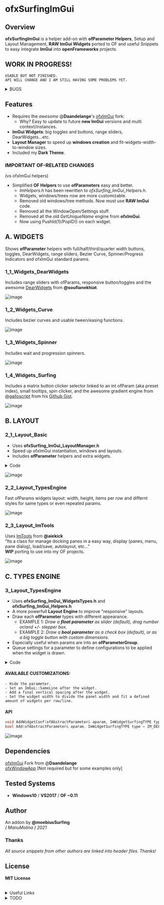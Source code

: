 ofxSurfingImGui
=============================

## Overview
**ofxSurfingImGui** is a helper add-on with **ofParameter Helpers**, Setup and Layout Management, **RAW ImGui Widgets** ported to OF and useful Snippets to easy integrate **ImGui** into **openFrameworks** projects.  

## WORK IN PROGRESS!  
```
USABLE BUT NOT FINISHED.  
API WILL CHANGE AND I AM STILL HAVING SOME PROBLEMS YET.  
```

<details>
  <summary>BUGS</summary>
  <p>

### **BUG 1**: (ofxSurfing_ImGui_Helpers.h & ofxSurfing_ImGui_WidgetsButtons.h)  
    * When adding many times a parameter or others with a not unique name.  
    * Widgets collide between them. Only some instances work well.  
    * Usually, the first repeated widget in each panel works fine.  
    * SOLUTION: Restore old getUniqueName engine from ofxGui. Do not duplicate adding params or names.
### **BUG 2**: (ofxSurfing_ImGui_WidgetsTypes.h)  
    * Layout engine fails a bit on nesting indented groups.  
    * Broken width recalculation and "unlimited" growing when auto-size.  
    * Workaround fixed using CollapsingHeader instead of TreeNodeEx  
    but I would prefer the indented nested groups.
  </p>
</details>

## Features 
* Requires the _awesome_ @**Daandelange**'s [ofxImGui](https://github.com/Daandelange/ofxImGui/tree/ofParameters-Helpers-Test) fork: 
    - Why? Easy to update to future **new ImGui** versions and multi context/instances.
* **ImGui Widgets**: big toggles and buttons, range sliders, DearWidgets...etc.
* **Layout Manager** to speed up **windows creation** and fit-widgets-width-to-window sizes.
* Included my **Dark Theme**.

### IMPORTANT OF-RELATED CHANGES  
(vs ofxImGui helpers)  
- Simplified **OF Helpers** to use **ofParameters** easy and better. 
    * _ImHelpers.h_ has been rewritten to _ofxSurfing_ImGui_Helpers.h_.
    * Widgets, windows/trees now are more customizable. 
    * Removed old windows/tree methods. Now must use **RAW ImGui** code.
    * Removed all the WindowOpen/Settings stuff.
    * Removed all the old _GetUniqueName_ engine from **ofxImGui**. 
    * Now using PushId(1)/PopID() on each widget.


## A. WIDGETS
Shows **ofParameter** helpers with full/half/third/quarter width buttons, toggles, DearWidgets, range sliders, Bezier Curve, Spinner/Progress Indicators and ofxImGui standard params.  

### 1_1_Widgets_DearWidgets
Includes range sliders with ofParams, responsive button/toggles and the awesome [DearWidgets](https://github.com/soufianekhiat/DearWidgets) from **@soufianekhiat**.  

![image](/docs/1_1_Widgets_DearWidgets.PNG?raw=true "image")  

### 1_2_Widgets_Curve
Includes bezier curves and usable tween/easing functions.  

![image](/docs/1_2_Widgets_Curve.PNG?raw=true "image")  

### 1_3_Widgets_Spinner
Includes wait and progression spinners.  

![image](/docs/1_3_Widgets_Spinner.PNG?raw=true "image")  

### 1_4_Widgets_Surfing
Includes a matrix button clicker selector linked to an int ofParam (aka preset index), small tooltips, spin clicker, and the awesome gradient engine from [@galloscript](https://twitter.com/galloscript) from his [Github Gist](https://gist.github.com/galloscript/8a5d179e432e062550972afcd1ecf112).  

![image](/docs/1_4_Widgets_Surfing.PNG?raw=true "image")  


## B. LAYOUT

### 2_1_Layout_Basic
* Uses **ofxSurfing_ImGui_LayoutManager.h**  
* Speed up ofxImGui instantiation, windows and layouts. 
* Includes **ofParameter** helpers and extra widgets.  
<details>
  <summary>Code</summary>
  <p>
  
```.cpp
//ofApp.h
#include "ofxSurfingImGui.h"

ofxSurfing_ImGui_Manager guiManager;

//ofApp.cpp
void ofApp::setup() { 
    guiManager.setup(); 
    // instantiates and configures ofxImGui inside.
    // font, theme and other customizations.
}
void ofApp::draw() { 
    guiManager.begin();
    {
        guiManager.beginWindow("Window1", &bOpen1, window_flags1);
        {
            // Precalculate common widgets sizes to fit current window "to be responsive"
            // (Takes care of ImGui spacing between widgets)
            float _w100 = getImGui_WidgetWidth(1); // 1 widget full width
            float _w50 = getImGui_WidgetWidth(2);  // 2 widgets half width
            float _w33 = getImGui_WidgetWidth(3);  // 3 widgets third width
            float _w25 = getImGui_WidgetWidth(4);  // 4 widgets quarter width
            float _h = WIDGETS_HEIGHT;

            //-

            // Draw RAW ImGui or SurfingWidgets with ofParameters

            // One widget full with and half height
            if (AddBigToggle(b1, _w100, _h / 2)) {} 

            // Two widgets same line/row with the 50% of window panel width 
            if (AddBigButton(b3, _w50, _h)) {}
            ImGui::SameLine();
            if (AddBigButton(b4, _w50, _h)) {}

            // Or using raw ImGui
            // Three widgets and fit width in one line
            if (ImGui::Button("START", ImVec2(_w33, _h))) {}
            ImGui::SameLine();
            if (ImGui::Button("STOP", ImVec2(_w33, _h))) {}
            ImGui::SameLine();
            if (ImGui::Button("REPLAY", ImVec2(_w33, _h))) {}

            //-

            // An extra panel for useful config: auto resize window, mouseOverGui..
            guiManager.drawAdvancedSubPanel();
        }
        guiManager.endWindow();
    guiManager.end();
}
```
  </p>
</details>

![image](/docs/2_1_Layout_Basic.PNG?raw=true "image")  

### 2_2_Layout_TypesEngine
Fast ofParams widgets layout: width, height, items per row and differnt styles for same types or even repeated params.  

![image](/docs/2_2_Layout_TypesEngine.PNG?raw=true "image") 

### 2_3_Layout_ImTools
Uses [ImTools](https://github.com/aiekick/ImTools) from **@aiekick**  
"Its a class for manage docking panes in a easy way, display (panes, menu, pane dialog), load/save, autolayout, etc..."  
**WIP** porting to use into my OF projects.  

![image](/docs/2_3_Layout_ImTools.PNG?raw=true "image")  
<!-- <img src="docs/2_3_Layout_ImTools.PNG" width="80%" height="80%"> -->
<!-- <br>  -->


## C. TYPES ENGINE

### 3_Layout_TypesEngine
* Uses **ofxSurfing_ImGui_WidgetsTypes.h** and **ofxSurfing_ImGui_Helpers.h**
* A more powerfull **Layout Engine** to improve "responsive" layouts.
* Draw each **ofParameter** types with different appearance.
    * EXAMPLE 1: _Draw a **float parameter** as slider (default), drag number or/and +/- stepper box._
    * EXAMPLE 2: _Draw a **bool parameter** as a check box (default), or as a big toggle button with custom dimensions._
* Especially useful when params are into an **ofParameterGroup**.
* Queue settings for a parameter to define configurations to be applied when the widget is drawn. 
<details>
  <summary>Code</summary>
  <p>

```.cpp
void ofApp::setup() 
{
    // Feed bool, float and int ofParameters into an ofParameterGroup
    params.add(b1, b2, b3, f1, f2, i1, i2);

    //-

    // Workflow A
    // Queue config style for each parameter

    // Format: 
    // void AddWidgetConf(ofAbstractParameter& aparam, 
    //                    ImWidgetSurfingTYPE type = IM_DEFAULT, 
    //                    bool bSameLine = false, 
    //                    int amtPerRow = 1, 
    //                    int spacing = -1)

    // One full width widget with 20px vertical spacing at end
    widgetsManager.AddWidgetConf(b1, SurfingWidgetTypes::IM_TOGGLE_BIG, false, 1, 20);
    // Two widgets in the same line with 10px of spacing at end
    widgetsManager.AddWidgetConf(b2, SurfingWidgetTypes::IM_BUTTON_SMALL, true, 2);
    widgetsManager.AddWidgetConf(b3, SurfingWidgetTypes::IM_BUTTON_SMALL, false, 2, 10);
    // A widget presented with number and +/- controls
    widgetsManager.AddWidgetConf(f1, SurfingWidgetTypes::IM_STEPPER);
    // The same parameter but as a slider and 10px spacing at the end
    widgetsManager.AddWidgetConf(f2, SurfingWidgetTypes::IM_DRAG, false, 1, 10);
    // A widget as slider with full width size
    widgetsManager.AddWidgetConf(i1, SurfingWidgetTypes::IM_SLIDER);
    // An widget as stepper with full width size
    widgetsManager.AddWidgetConf(i2, SurfingWidgetTypes::IM_STEPPER);
}

void ofApp::draw()
{
    guiManager.begin();
    {
        guiManager.beginWindow("Window", &bOpen, window_flags);
        {
            drawWidgets();
        }
        guiManager.endWindow();
    }
    guiManager.end();
}

void ofApp::drawWidgets() 
{
    // Workflow A
    // Draw a group of params with previously queued param styles on setup() 
    // Use flags to customize tree/folder
    ImGuiTreeNodeFlags flags = ImGuiTreeNodeFlags_None;
    flags |= ImGuiTreeNodeFlags_Framed; // dark border box on the group name
    flags |= ImGuiTreeNodeFlags_DefaultOpen; // collapsing: default open or closed if commented
    ofxSurfing::AddGroup(params, flags);

    //-

    // Workflow B
    // "Instant" draw each single parameter

    // Format:
    // bool Add(ofAbstractParameter& aparam, 
    //          ImWidgetSurfingTYPE type = IM_DEFAULT, 
    //          bool bSameLine = false, 
    //          int amtPerRow = 1, 
    //          int spacing = -1)
    
    // Two widgets same line
    widgetsManager.Add(b1, SurfingWidgetTypes::IM_TOGGLE_SMALL, true, 2);
    widgetsManager.Add(b2, SurfingWidgetTypes::IM_TOGGLE_SMALL, false, 2);
    // A slider with full width size
    widgetsManager.Add(i1, SurfingWidgetTypes::IM_SLIDER);
    // A stepper with half width size and 20px of spacing at end
    widgetsManager.Add(i1, SurfingWidgetTypes::IM_STEPPER, false, 2, 20);
}
```
  </p>
</details>

#### AVAILABLE CUSTOMIZATIONS:
    - Hide the parameter.  
    - Set an ImGui::SameLine after the widget.  
    - Add a final vertical spacing after the widget.  
    - Set the widget width to divide the panel width and fit a defined amount of widgets per row/line.  
#### API
```c++
void AddWidgetConf(ofAbstractParameter& aparam, ImWidgetSurfingTYPE type = IM_DEFAULT, bool bSameLine = false, int amtPerRow = 1, int spacing = -1);
bool Add(ofAbstractParameter& aparam, ImWidgetSurfingTYPE type = IM_DEFAULT, bool bSameLine = false, int amtPerRow = 1, int spacing = -1);
```

![image](/docs/2_2_Layout_TypesEngine.PNG?raw=true "image")  
<!-- <img src="docs/Capture4.PNG" width="80%" height="80%"> -->

## Dependencies
[ofxImGui](https://github.com/Daandelange/ofxImGui/) Fork from @**Daandelange**  
[ofxWindowApp](https://github.com/moebiussurfing/ofxWindowApp) [Not required but for some examples only]  

## Tested Systems
- **Windows10** / **VS2017** / **OF ~0.11**

## Author
An addon by **@moebiusSurfing**  
*( ManuMolina ) 2021*  

### Thanks
_All source snippets from other authors are linked into header files. Thanks!_

## License
**MIT License**

<BR>

<details>
  <summary>Useful Links</summary>
  <p>

https://github.com/HankiDesign/awesome-dear-imgui  
https://github.com/soufianekhiat/DearWidgets  
https://github.com/yumataesu/ImGui_Widgets  
https://github.com/njazz/AutomationCurveEditor  
https://github.com/leiradel/ImGuiAl  
https://github.com/aiekick/ImTools/tree/main/LayoutManager  
  </p>
</details>
<details>
  <summary>TODO</summary>
  <p>

* Add more ImGui RAW widgets with examples.
* Convert to ofParameters for some widgets.
* Pack some bigger widgets like matrix clicker just passing an int as index only.
* Fix and solve final ofParams helpers workflow.
* Mark/disable some widgets that could use modern C++17.
* Add multiple layouts presets engine from Paletto.
  </p>
</details>
